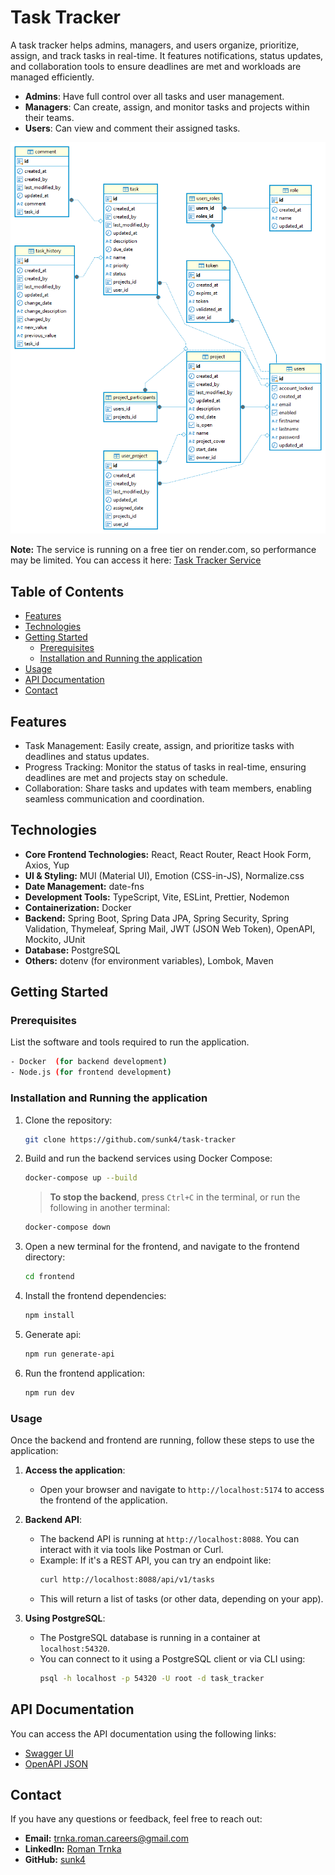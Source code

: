 # Task Tracker

A task tracker helps admins, managers, and users organize, prioritize, assign, and track tasks in real-time. It features notifications, status updates, and collaboration tools to ensure deadlines are met and workloads are managed efficiently.

- **Admins**: Have full control over all tasks and user management.
- **Managers**: Can create, assign, and monitor tasks and projects within their teams.
- **Users**: Can view and comment their assigned tasks.

![PostgreSQL Schema Diagram](task_tracker_postgresql.png)

**Note:** The service is running on a free tier on render.com, so performance may be limited. You can access it here: [Task Tracker Service](https://task-tracker-w7g0.onrender.com/projects)

## Table of Contents

- [Features](#features)
- [Technologies](#technologies)
- [Getting Started](#getting-started)
  - [Prerequisites](#prerequisites)
  - [Installation and Running the application](#installation-and-running-the-application)
- [Usage](#usage)
- [API Documentation](#api-documentation)
- [Contact](#contact)

## Features

- Task Management: Easily create, assign, and prioritize tasks with deadlines and status updates.
- Progress Tracking: Monitor the status of tasks in real-time, ensuring deadlines are met and projects stay on schedule.
- Collaboration: Share tasks and updates with team members, enabling seamless communication and coordination.

## Technologies

- **Core Frontend Technologies:** React, React Router, React Hook Form, Axios, Yup
- **UI & Styling:** MUI (Material UI), Emotion (CSS-in-JS), Normalize.css
- **Date Management:** date-fns
- **Development Tools:** TypeScript, Vite, ESLint, Prettier, Nodemon
- **Containerization:** Docker
- **Backend:** Spring Boot, Spring Data JPA, Spring Security, Spring Validation, Thymeleaf, Spring Mail, JWT (JSON Web Token), OpenAPI, Mockito, JUnit
- **Database:** PostgreSQL
- **Others:** dotenv (for environment variables), Lombok, Maven

## Getting Started

### Prerequisites

List the software and tools required to run the application.

```bash
- Docker  (for backend development)
- Node.js (for frontend development)
```


### Installation and Running the application

1. Clone the repository:

    ```bash
    git clone https://github.com/sunk4/task-tracker
    ```

2. Build and run the backend services using Docker Compose:

    ```bash
    docker-compose up --build
    ```

   > **To stop the backend**, press `Ctrl+C` in the terminal, or run the following in another terminal:
   ```bash
   docker-compose down
   ```

3. Open a new terminal for the frontend, and navigate to the frontend directory:
   ```bash
   cd frontend
   ```

4. Install the frontend dependencies:
   ```bash
   npm install
   ```
5. Generate api:
   ```bash
   npm run generate-api
   ```
6. Run the frontend application:
   ```bash
   npm run dev
   ```

### Usage

Once the backend and frontend are running, follow these steps to use the application:

1. **Access the application**:
   - Open your browser and navigate to `http://localhost:5174` to access the frontend of the application.

2. **Backend API**:
   - The backend API is running at `http://localhost:8088`. You can interact with it via tools like Postman or Curl.
   - Example: If it's a REST API, you can try an endpoint like:
     ```bash
     curl http://localhost:8088/api/v1/tasks
     ```
   - This will return a list of tasks (or other data, depending on your app).

3. **Using PostgreSQL**:
   - The PostgreSQL database is running in a container at `localhost:54320`.
   - You can connect to it using a PostgreSQL client or via CLI using:
     ```bash
     psql -h localhost -p 54320 -U root -d task_tracker
     ```

## API Documentation

You can access the API documentation using the following links:

- [Swagger UI](http://localhost:8088/api/v1/swagger-ui/index.html)
- [OpenAPI JSON](http://localhost:8088/api/v1/v3/api-docs)

## Contact

If you have any questions or feedback, feel free to reach out:

- **Email:** trnka.roman.careers@gmail.com
- **LinkedIn:** [Roman Trnka](https://www.linkedin.com/in/roman-trnka-938666169/)
- **GitHub:** [sunk4](https://github.com/sunk4/task-tracker)

            
